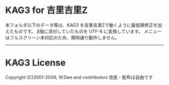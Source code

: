 # KAG3 for 吉里吉里Z

本フォルダ以下のデータ等は、KAG3 を吉里吉里Zで動くように最低限修正を加えたものです。
β版に添付していたものを UTF-8 に変換しています。
メニューはフルスクリーン未対応のため、期待通り動作しません。

---
# KAG3 License
Copyright (C)2001-2009, W.Dee and contributors  改変・配布は自由です

